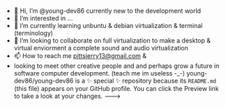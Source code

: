 - 👋 Hi, I’m @young-dev86 currently new to the development world 
- 👀 I’m interested in ...
- 🌱 I’m currently learning unbuntu & debian virtualization & terminal (terminology)
- 💞️ I’m looking to collaborate on full virtualization to make a desktop & virtual enviorment a complete sound and audio virtualization
- 📫 How to reach me pittsjerry13@gmail.com & 
- looking to meet other creative people and and perhaps grow a future in software computer development. (teach me im useless -_-)
young-dev86/young-dev86 is a ✨ special ✨ repository because its `README.md` (this file) appears on your GitHub profile.
You can click the Preview link to take a look at your changes.
--->
